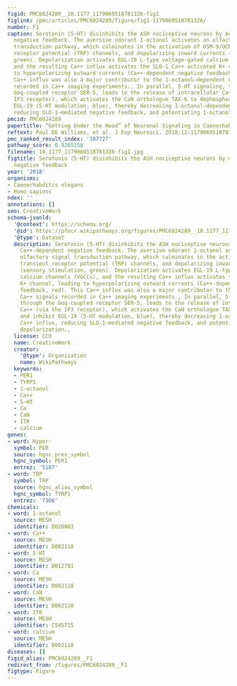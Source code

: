 ```yaml
---
figid: PMC6024289__10.1177_1179069518781326-fig1
figlink: /pmc/articles/PMC6024289/figure/fig1-1179069518781326/
number: F1
caption: Serotonin (5-HT) disinhibits the ASH nociceptive neurons by modulating Ca++-dependent
  negative feedback. The aversive odorant 1-octanol activates an olfactory signal
  transduction pathway, which culminates in the activation of OSM-9/OCR-2 transient
  receptor potential (TRP) channels, and depolarizing inward currents (sensory stimulation,
  green). Depolarization activates EGL-19 L-type voltage-gated calcium channels (VGCCs),
  and the resulting Ca++ influx activates the SLO-1 Ca++-activated K+ channel, leading
  to hyperpolarizing outward currents (Ca++-dependent negative feedback, red). This
  Ca++ influx was also a major contributor to the 1-octanol–dependent Ca++ signals
  recorded in Ca++ imaging experiments., In parallel, 5-HT signaling, through the
  Gαq-coupled receptor SER-5, leads to the release of intracellular Ca++ (via the
  IP3 receptor), which activates the CaN orthologue TAX-6 to dephosphorylate and inhibit
  EGL-19 (5-HT modulation, blue), thereby decreasing 1-octanol–dependent Ca++ influx,
  reducing SLO-1–mediated negative feedback, and potentiating 1-octanol–evoked depolarization.,
pmcid: PMC6024289
papertitle: “Getting Under the Hood” of Neuronal Signaling in Caenorhabditis elegans.
reftext: Paul DE Williams, et al. J Exp Neurosci. 2018;12:1179069518781326.
pmc_ranked_result_index: '107727'
pathway_score: 0.9285158
filename: 10.1177_1179069518781326-fig1.jpg
figtitle: Serotonin (5-HT) disinhibits the ASH nociceptive neurons by modulating Ca++-dependent
  negative feedback
year: '2018'
organisms:
- Caenorhabditis elegans
- Homo sapiens
ndex: ''
annotations: []
seo: CreativeWork
schema-jsonld:
  '@context': https://schema.org/
  '@id': https://pfocr.wikipathways.org/figures/PMC6024289__10.1177_1179069518781326-fig1.html
  '@type': Dataset
  description: Serotonin (5-HT) disinhibits the ASH nociceptive neurons by modulating
    Ca++-dependent negative feedback. The aversive odorant 1-octanol activates an
    olfactory signal transduction pathway, which culminates in the activation of OSM-9/OCR-2
    transient receptor potential (TRP) channels, and depolarizing inward currents
    (sensory stimulation, green). Depolarization activates EGL-19 L-type voltage-gated
    calcium channels (VGCCs), and the resulting Ca++ influx activates the SLO-1 Ca++-activated
    K+ channel, leading to hyperpolarizing outward currents (Ca++-dependent negative
    feedback, red). This Ca++ influx was also a major contributor to the 1-octanol–dependent
    Ca++ signals recorded in Ca++ imaging experiments., In parallel, 5-HT signaling,
    through the Gαq-coupled receptor SER-5, leads to the release of intracellular
    Ca++ (via the IP3 receptor), which activates the CaN orthologue TAX-6 to dephosphorylate
    and inhibit EGL-19 (5-HT modulation, blue), thereby decreasing 1-octanol–dependent
    Ca++ influx, reducing SLO-1–mediated negative feedback, and potentiating 1-octanol–evoked
    depolarization.,
  license: CC0
  name: CreativeWork
  creator:
    '@type': Organization
    name: WikiPathways
  keywords:
  - PER1
  - TYRP1
  - 1-octanol
  - Ca++
  - 5-HT
  - Ca
  - CaN
  - ITR
  - calcium
genes:
- word: Нуper-
  symbol: PER
  source: hgnc_prev_symbol
  hgnc_symbol: PER1
  entrez: '5187'
- word: TRP
  symbol: TRP
  source: hgnc_alias_symbol
  hgnc_symbol: TYRP1
  entrez: '7306'
chemicals:
- word: 1-octanol
  source: MESH
  identifier: D020003
- word: Ca++
  source: MESH
  identifier: D002118
- word: 5-HT
  source: MESH
  identifier: D012701
- word: Ca
  source: MESH
  identifier: D002118
- word: CaN
  source: MESH
  identifier: D002118
- word: ITR
  source: MESH
  identifier: C545715
- word: calcium
  source: MESH
  identifier: D002118
diseases: []
figid_alias: PMC6024289__F1
redirect_from: /figures/PMC6024289__F1
figtype: Figure
---
```

